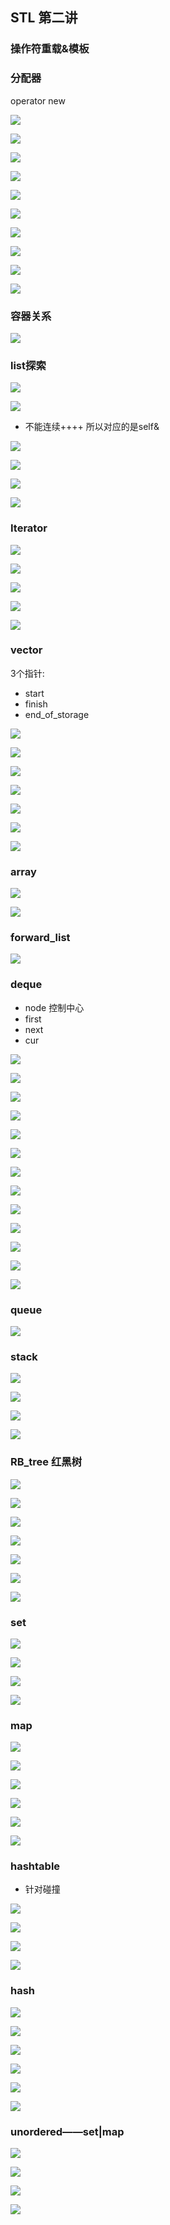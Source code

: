 ## STL 第二讲

### 操作符重载&模板

### 分配器

operator new

![](../imgs/STL/allocator4.png)

![](../imgs/STL/allocator5.png)

![](../imgs/STL/allocator6.png)

![](../imgs/STL/allocator7.png)

![](../imgs/STL/allocator8.png)

![](../imgs/STL/allocator9.png)

![](../imgs/STL/allocator10.png)

![](../imgs/STL/allocator11.png)

![](../imgs/STL/allocator12.png)

![](../imgs/STL/allocator13.png)

### 容器关系

![](../imgs/STL/Snipaste_2023-03-13_22-56-15.png)

### list探索



![](../imgs/STL/list1.png)

![](../imgs/STL/list2.png)

- 不能连续++++   所以对应的是self&

![](../imgs/STL/list3.png)

![](../imgs/STL/list4.png)

![](../imgs/STL/list5.png)

![](../imgs/STL/list6.png)

### Iterator

![](../imgs/STL/iterator1.png)

![](../imgs/STL/iterator2.png)

![](../imgs/STL/iterator3.png)

![](../imgs/STL/iterator4.png)

![](../imgs/STL/iterator5.png)

### vector

3个指针:

- start
- finish
- end_of_storage

![](../imgs/STL/vector1.png)

![](../imgs/STL/vector2.png)

![](../imgs/STL/vector3.png)

![](../imgs/STL/vector4.png)

![](../imgs/STL/vector5.png)

![](../imgs/STL/vector6.png)

![](../imgs/STL/vector7.png)

### array

![](../imgs/STL/array1.png)

![](../imgs/STL/array2.png)

### forward_list

![](../imgs/STL/forward_list.png)

### deque

- node 控制中心
- first 
- next
- cur

![](../imgs/STL/deque1.png)

![](../imgs/STL/deque2.png)

![](../imgs/STL/deque3.png)

![](../imgs/STL/deque4.png)

![](../imgs/STL/deque5.png)

![](../imgs/STL/deque6.png)

![](../imgs/STL/deque7.png)

![](../imgs/STL/deque8.png)

![](../imgs/STL/deque8.png)

![](../imgs/STL/deque9.png)

![](../imgs/STL/deque10.png)

![](../imgs/STL/deque11.png)

![](../imgs/STL/deque12.png)

### queue

![](../imgs/STL/queue.png)

### stack

![](../imgs/STL/stack.png)

![](../imgs/STL/stack2.png)

![](../imgs/STL/stack3.png)

![](../imgs/STL/stack4.png)

### RB_tree 红黑树

![](../imgs/STL/tree1.png)

![](../imgs/STL/tree2.png)

![](../imgs/STL/tree3.png)

![](../imgs/STL/tree4.png)

![](../imgs/STL/tree5.png)

![](../imgs/STL/tree6.png)

![](../imgs/STL/tree7.png)

### set

![](../imgs/STL/set1.png)

![](../imgs/STL/set2.png)

![](../imgs/STL/set3.png)

![](../imgs/STL/set4.png)

### map

![](../imgs/STL/map1.png)

![](../imgs/STL/map2.png)

![](../imgs/STL/map3.png)

![](../imgs/STL/map4.png)

![](../imgs/STL/map5.png)

![](../imgs/STL/map6.png)

### hashtable

- 针对碰撞

![](../imgs/STL/hashtable1.png)

![](../imgs/STL/hashtable2.png)

![](../imgs/STL/hashtable3.png)

![](../imgs/STL/hashtable4.png)

### hash

![](../imgs/STL/hash1.png)

![](../imgs/STL/hash2.png)

![](../imgs/STL/hash3.png)

![](../imgs/STL/hash4.png)

![](../imgs/STL/hash5.png)

![](../imgs/STL/hash6.png)

### unordered——set|map

![](../imgs/STL/unordered1.png)

![](../imgs/STL/unorderedset1.png)

![](../imgs/STL/unorderedset2.png)



![](../imgs/STL/unorderedset3.png)